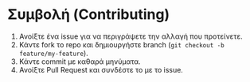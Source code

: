 # Συμβολή (Contributing)

1. Ανοίξτε ένα issue για να περιγράψετε την αλλαγή που προτείνετε.
2. Κάντε fork το repo και δημιουργήστε branch (`git checkout -b feature/my-feature`).
3. Κάντε commit με καθαρά μηνύματα.
4. Ανοίξτε Pull Request και συνδέστε το με το issue.
